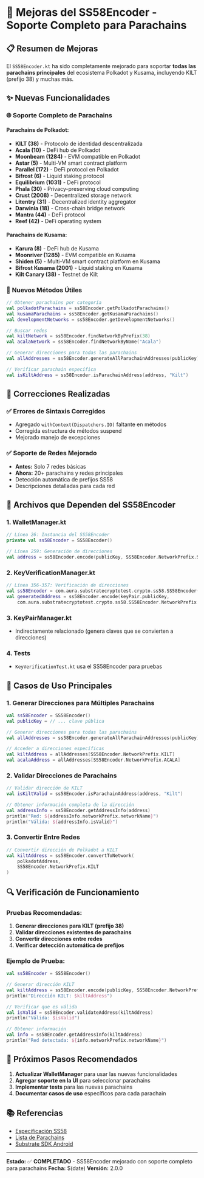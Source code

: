 # 🚀 Mejoras del SS58Encoder - Soporte Completo para Parachains

## 📋 Resumen de Mejoras

El `SS58Encoder.kt` ha sido completamente mejorado para soportar **todas las parachains principales** del ecosistema Polkadot y Kusama, incluyendo KILT (prefijo 38) y muchas más.

## ✨ Nuevas Funcionalidades

### 🌐 **Soporte Completo de Parachains**

#### **Parachains de Polkadot:**
- **KILT (38)** - Protocolo de identidad descentralizada
- **Acala (10)** - DeFi hub de Polkadot
- **Moonbeam (1284)** - EVM compatible en Polkadot
- **Astar (5)** - Multi-VM smart contract platform
- **Parallel (172)** - DeFi protocol en Polkadot
- **Bifrost (6)** - Liquid staking protocol
- **Equilibrium (1031)** - DeFi protocol
- **Phala (30)** - Privacy-preserving cloud computing
- **Crust (2008)** - Decentralized storage network
- **Litentry (31)** - Decentralized identity aggregator
- **Darwinia (18)** - Cross-chain bridge network
- **Mantra (44)** - DeFi protocol
- **Reef (42)** - DeFi operating system

#### **Parachains de Kusama:**
- **Karura (8)** - DeFi hub de Kusama
- **Moonriver (1285)** - EVM compatible en Kusama
- **Shiden (5)** - Multi-VM smart contract platform en Kusama
- **Bifrost Kusama (2001)** - Liquid staking en Kusama
- **Kilt Canary (38)** - Testnet de Kilt

### 🔧 **Nuevos Métodos Útiles**

```kotlin
// Obtener parachains por categoría
val polkadotParachains = ss58Encoder.getPolkadotParachains()
val kusamaParachains = ss58Encoder.getKusamaParachains()
val developmentNetworks = ss58Encoder.getDevelopmentNetworks()

// Buscar redes
val kiltNetwork = ss58Encoder.findNetworkByPrefix(38)
val acalaNetwork = ss58Encoder.findNetworkByName("Acala")

// Generar direcciones para todas las parachains
val allAddresses = ss58Encoder.generateAllParachainAddresses(publicKey)

// Verificar parachain específica
val isKiltAddress = ss58Encoder.isParachainAddress(address, "Kilt")
```

## 🐛 **Correcciones Realizadas**

### ✅ **Errores de Sintaxis Corregidos**
- Agregado `withContext(Dispatchers.IO)` faltante en métodos
- Corregida estructura de métodos suspend
- Mejorado manejo de excepciones

### ✅ **Soporte de Redes Mejorado**
- **Antes:** Solo 7 redes básicas
- **Ahora:** 20+ parachains y redes principales
- Detección automática de prefijos SS58
- Descripciones detalladas para cada red

## 📁 **Archivos que Dependen del SS58Encoder**

### 1. **WalletManager.kt**
```kotlin
// Línea 26: Instancia del SS58Encoder
private val ss58Encoder = SS58Encoder()

// Línea 259: Generación de direcciones
val address = ss58Encoder.encode(publicKey, SS58Encoder.NetworkPrefix.SUBSTRATE)
```

### 2. **KeyVerificationManager.kt**
```kotlin
// Línea 356-357: Verificación de direcciones
val ss58Encoder = com.aura.substratecryptotest.crypto.ss58.SS58Encoder()
val generatedAddress = ss58Encoder.encode(keyPair.publicKey, 
    com.aura.substratecryptotest.crypto.ss58.SS58Encoder.NetworkPrefix.SUBSTRATE)
```

### 3. **KeyPairManager.kt**
- Indirectamente relacionado (genera claves que se convierten a direcciones)

### 4. **Tests**
- `KeyVerificationTest.kt` usa el SS58Encoder para pruebas

## 🎯 **Casos de Uso Principales**

### **1. Generar Direcciones para Múltiples Parachains**
```kotlin
val ss58Encoder = SS58Encoder()
val publicKey = // ... clave pública

// Generar direcciones para todas las parachains
val allAddresses = ss58Encoder.generateAllParachainAddresses(publicKey)

// Acceder a direcciones específicas
val kiltAddress = allAddresses[SS58Encoder.NetworkPrefix.KILT]
val acalaAddress = allAddresses[SS58Encoder.NetworkPrefix.ACALA]
```

### **2. Validar Direcciones de Parachains**
```kotlin
// Validar dirección de KILT
val isKiltValid = ss58Encoder.isParachainAddress(address, "Kilt")

// Obtener información completa de la dirección
val addressInfo = ss58Encoder.getAddressInfo(address)
println("Red: ${addressInfo.networkPrefix.networkName}")
println("Válida: ${addressInfo.isValid}")
```

### **3. Convertir Entre Redes**
```kotlin
// Convertir dirección de Polkadot a KILT
val kiltAddress = ss58Encoder.convertToNetwork(
    polkadotAddress, 
    SS58Encoder.NetworkPrefix.KILT
)
```

## 🔍 **Verificación de Funcionamiento**

### **Pruebas Recomendadas:**
1. **Generar direcciones para KILT (prefijo 38)**
2. **Validar direcciones existentes de parachains**
3. **Convertir direcciones entre redes**
4. **Verificar detección automática de prefijos**

### **Ejemplo de Prueba:**
```kotlin
val ss58Encoder = SS58Encoder()

// Generar dirección KILT
val kiltAddress = ss58Encoder.encode(publicKey, SS58Encoder.NetworkPrefix.KILT)
println("Dirección KILT: $kiltAddress")

// Verificar que es válida
val isValid = ss58Encoder.validateAddress(kiltAddress)
println("Válida: $isValid")

// Obtener información
val info = ss58Encoder.getAddressInfo(kiltAddress)
println("Red detectada: ${info.networkPrefix.networkName}")
```

## 🚀 **Próximos Pasos Recomendados**

1. **Actualizar WalletManager** para usar las nuevas funcionalidades
2. **Agregar soporte en la UI** para seleccionar parachains
3. **Implementar tests** para las nuevas parachains
4. **Documentar casos de uso** específicos para cada parachain

## 📚 **Referencias**

- [Especificación SS58](https://github.com/paritytech/substrate/blob/master/docs/ss58-encoding.md)
- [Lista de Parachains](https://polkadot.network/ecosystem/projects/)
- [Substrate SDK Android](https://github.com/nova-wallet/substrate-sdk-android)

---

**Estado:** ✅ **COMPLETADO** - SS58Encoder mejorado con soporte completo para parachains
**Fecha:** $(date)
**Versión:** 2.0.0
